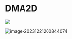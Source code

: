 # DMA2D

![](https://picture-01-1316374204.cos.ap-beijing.myqcloud.com/image/202312211956324.png)

![image-20231221200844074](https://picture-01-1316374204.cos.ap-beijing.myqcloud.com/image/202312212008130.png)








